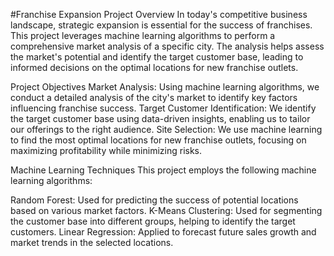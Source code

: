 #Franchise Expansion Project
Overview
In today's competitive business landscape, strategic expansion is essential for the success of franchises. This project leverages machine learning algorithms to perform a comprehensive market analysis of a specific city. The analysis helps assess the market's potential and identify the target customer base, leading to informed decisions on the optimal locations for new franchise outlets.

Project Objectives
Market Analysis: Using machine learning algorithms, we conduct a detailed analysis of the city's market to identify key factors influencing franchise success.
Target Customer Identification: We identify the target customer base using data-driven insights, enabling us to tailor our offerings to the right audience.
Site Selection: We use machine learning to find the most optimal locations for new franchise outlets, focusing on maximizing profitability while minimizing risks.

Machine Learning Techniques
This project employs the following machine learning algorithms:

Random Forest: Used for predicting the success of potential locations based on various market factors.
K-Means Clustering: Used for segmenting the customer base into different groups, helping to identify the target customers.
Linear Regression: Applied to forecast future sales growth and market trends in the selected locations.


